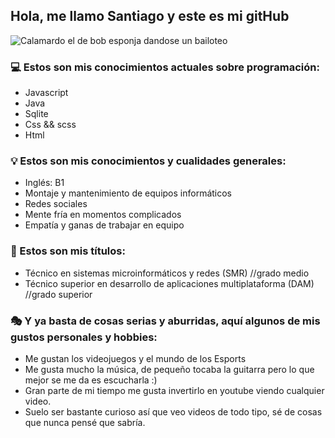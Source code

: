## Hola, me llamo Santiago y este es mi gitHub

![Calamardo el de bob esponja dandose un bailoteo](https://media0.giphy.com/media/NKEt9elQ5cR68/200.gif)

### 💻 Estos son mis conocimientos actuales sobre programación: 

- Javascript
- Java
- Sqlite
- Css && scss
- Html

### 💡 Estos son mis conocimientos y cualidades generales: 

- Inglés: B1
- Montaje y mantenimiento de equipos informáticos
- Redes sociales
- Mente fría en momentos complicados
- Empatía y ganas de trabajar en equipo

### 📜 Estos son mis títulos:

- Técnico en sistemas microinformáticos y redes (SMR) //grado medio
- Técnico superior en desarrollo de aplicaciones multiplataforma (DAM) //grado superior

### 🎭 Y ya basta de cosas serias y aburridas, aquí algunos de mis gustos personales y hobbies:

- Me gustan los videojuegos y el mundo de los Esports
- Me gusta mucho la música, de pequeño tocaba la guitarra pero lo que mejor se me da es escucharla :)
- Gran parte de mi tiempo me gusta invertirlo en youtube viendo cualquier video.
- Suelo ser bastante curioso así que veo videos de todo tipo, sé de cosas que nunca pensé que sabría.
